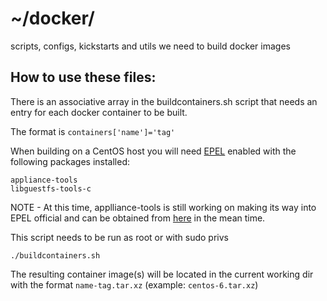 ~/docker/
=========

scripts, configs, kickstarts and utils we need to build
docker images

How to use these files:
----------------------
There is an associative array in the buildcontainers.sh script that needs
an entry for each docker container to be built.

The format is `containers['name']='tag'`

When building on a CentOS host you will need [EPEL](https://fedoraproject.org/wiki/EPEL)
 enabled with the following packages installed:

    appliance-tools
    libguestfs-tools-c

NOTE - At this time, applliance-tools is still working on making its way into 
EPEL official and can be obtained from [here](http://maxamillion.fedorapeople.org/epel/el6/appliance-tools/)
in the mean time.

This script needs to be run as root or with sudo privs

    ./buildcontainers.sh 

The resulting container image(s) will be located in the current working dir 
with the format `name-tag.tar.xz` (example: `centos-6.tar.xz`)


